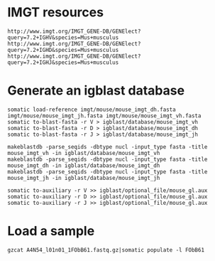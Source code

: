 IMGT resources
==============
```
http://www.imgt.org/IMGT_GENE-DB/GENElect?query=7.2+IGHV&species=Mus+musculus
http://www.imgt.org/IMGT_GENE-DB/GENElect?query=7.2+IGHD&species=Mus+musculus
http://www.imgt.org/IMGT_GENE-DB/GENElect?query=7.2+IGHJ&species=Mus+musculus
```


Generate an igblast database
============================

```
somatic load-reference imgt/mouse/mouse_imgt_dh.fasta imgt/mouse/mouse_imgt_jh.fasta imgt/mouse/mouse_imgt_vh.fasta
somatic to-blast-fasta -r V > igblast/database/mouse_imgt_vh
somatic to-blast-fasta -r D > igblast/database/mouse_imgt_dh
somatic to-blast-fasta -r J > igblast/database/mouse_imgt_jh

makeblastdb -parse_seqids -dbtype nucl -input_type fasta -title mouse_imgt_vh -in igblast/database/mouse_imgt_vh
makeblastdb -parse_seqids -dbtype nucl -input_type fasta -title mouse_imgt_dh -in igblast/database/mouse_imgt_dh
makeblastdb -parse_seqids -dbtype nucl -input_type fasta -title mouse_imgt_jh -in igblast/database/mouse_imgt_jh

somatic to-auxiliary -r V >> igblast/optional_file/mouse_gl.aux
somatic to-auxiliary -r D >> igblast/optional_file/mouse_gl.aux
somatic to-auxiliary -r J >> igblast/optional_file/mouse_gl.aux
```

Load a sample
=============
```gzcat A4N54_l01n01_1FObB61.fastq.gz|somatic populate -l FObB61```

